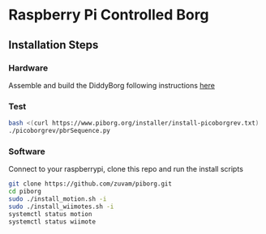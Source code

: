 # Raspberry Pi Controlled Borg

## Installation Steps
### Hardware
Assemble and build the DiddyBorg following instructions [here](https://www.piborg.org/blog/diddyborg-build-instructions "PiBorg|DiddiBorg")
### Test
```bash
bash <(curl https://www.piborg.org/installer/install-picoborgrev.txt)
./picoborgrev/pbrSequence.py 

```
### Software
Connect to your raspberrypi, clone this repo and run the install scripts
```bash
git clone https://github.com/zuvam/piborg.git
cd piborg
sudo ./install_motion.sh -i
sudo ./install_wiimotes.sh -i
systemctl status motion
systemctl status wiimote
```



